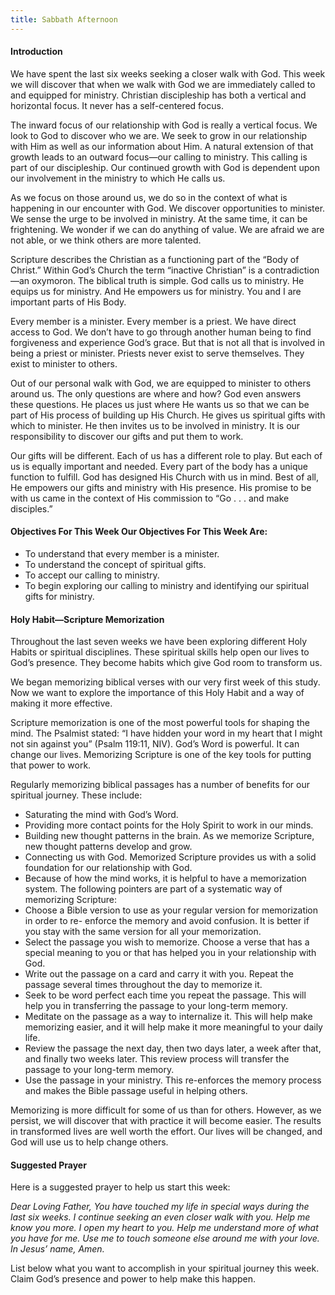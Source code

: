 ```yaml
---
title: Sabbath Afternoon
---
```


#### Introduction

We have spent the last six weeks seeking a closer walk with God. This week we will discover that when we walk with God we are immediately called to and equipped for ministry. Christian discipleship has both a vertical and horizontal focus. It never has a self-centered focus.

The inward focus of our relationship with God is really a vertical focus. We look to God to discover who we are. We seek to grow in our relationship with Him as well as our information about Him. A natural extension of that growth leads to an outward focus—our calling to ministry. This calling is part of our discipleship. Our continued growth with God is dependent upon our involvement in the ministry to which He calls us.

As we focus on those around us, we do so in the context of what is happening in our encounter with God. We discover opportunities to minister. We sense the urge to be involved in ministry. At the same time, it can be frightening. We wonder if we can do anything of value. We are afraid we are not able, or we think others are more talented.

Scripture describes the Christian as a functioning part of the “Body of Christ.” Within God’s Church the term “inactive Christian” is a contradiction—an oxymoron. The biblical truth is simple. God calls us to ministry. He equips us for ministry. And He empowers us for ministry. You and I are important parts of His Body.

Every member is a minister. Every member is a priest. We have direct access to God. We don’t have to go through another human being to find forgiveness and experience God’s grace. But that is not all that is involved in being a priest or minister. Priests never exist to serve themselves. They exist to minister to others.

Out of our personal walk with God, we are equipped to minister to others around us. The only questions are where and how? God even answers these questions. He places us just where He wants us so that we can be part of His process of building up His Church. He gives us spiritual gifts with which to minister. He then invites us to be involved in ministry. It is our responsibility to discover our gifts and put them to work.

Our gifts will be different. Each of us has a different role to play. But each of us is equally important and needed. Every part of the body has a unique function to fulfill. God has designed His Church with us in mind. Best of all, He empowers our gifts and ministry with His presence. His promise to be with us came in the context of His commission to “Go . . . and make disciples.”

#### Objectives For This Week Our Objectives For This Week Are:

- To understand that every member is a minister.
- To understand the concept of spiritual gifts.
- To accept our calling to ministry.
- To begin exploring our calling to ministry and identifying our spiritual gifts for ministry.

#### Holy Habit—Scripture Memorization

Throughout the last seven weeks we have been exploring different Holy Habits or spiritual disciplines. These spiritual skills help open our lives to God’s presence. They become habits which give God room to transform us.

We began memorizing biblical verses with our very first week of this study. Now we want to explore the importance of this Holy Habit and a way of making it more effective.

Scripture memorization is one of the most powerful tools for shaping the mind. The Psalmist stated: “I have hidden your word in my heart that I might not sin against you” (Psalm 119:11, NIV). God’s Word is powerful. It can change our lives. Memorizing Scripture is one of the key tools for putting that power to work.

Regularly memorizing biblical passages has a number of benefits for our spiritual journey. These include:

- Saturating the mind with God’s Word.
- Providing more contact points for the Holy Spirit to work in our minds.
- Building new thought patterns in the brain. As we memorize Scripture, new thought patterns develop and grow.
- Connecting us with God. Memorized Scripture provides us with a solid foundation for our relationship with God.
- Because of how the mind works, it is helpful to have a memorization system. The following pointers are part of a systematic way of memorizing Scripture:
- Choose a Bible version to use as your regular version for memorization in order to re- enforce the memory and avoid confusion. It is better if you stay with the same version for all your memorization.
- Select the passage you wish to memorize. Choose a verse that has a special meaning to you or that has helped you in your relationship with God.
- Write out the passage on a card and carry it with you. Repeat the passage several times throughout the day to memorize it.
- Seek to be word perfect each time you repeat the passage. This will help you in transferring the passage to your long-term memory.
- Meditate on the passage as a way to internalize it. This will help make memorizing easier, and it will help make it more meaningful to your daily life.
- Review the passage the next day, then two days later, a week after that, and finally two weeks later. This review process will transfer the passage to your long-term memory.
- Use the passage in your ministry. This re-enforces the memory process and makes the Bible passage useful in helping others.

Memorizing is more difficult for some of us than for others. However, as we persist, we will discover that with practice it will become easier. The results in transformed lives are well worth the effort. Our lives will be changed, and God will use us to help change others.

#### Suggested Prayer

Here is a suggested prayer to help us start this week:

_Dear Loving Father, You have touched my life in special ways during the last six weeks. I continue seeking an even closer walk with you. Help me know you more. I open my heart to you. Help me understand more of what you have for me. Use me to touch someone else around me with your love. In Jesus’ name, Amen._

List below what you want to accomplish in your spiritual journey this week. Claim God’s presence and power to help make this happen.

` `